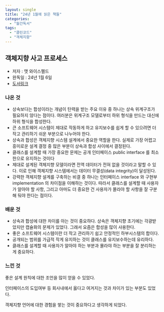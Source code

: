 ```yaml
---
layout: single
title: "24년 1월에 읽은 책들"
categories:
  - "월간독서"
tags:
  - "클린코드"
  - "객체지향"
---
```


## 객체지향 사고 프로세스

- 저자 : 맷 와이스펠드
- 완독일 : 24년 1월 6일
- [도서링크](https://www.yes24.com/Product/Goods/90688759)

### 나온 것

- 상속보다는 합성이라는 개념이 탄력을 받는 주요 이유 중 하나는 상속 위계구조가 필요하지 않다는 점이다. 여러분은 위계구조 모델로부터 하위 형식을 만드는 대신에 하위 형식을 합성한다.
- 큰 소프트웨어 시스템이 제대로 작동하게 하고 유지보수를 쉽게 할 수 있으려면 더 작고 관리하기 쉬운 부분으로 나누어야 한다.
- 상속과 합성은 객체지향 시스템 설계에서 중요한 역할을 한다. 실제로 가장 어렵고 흥미로운 설계 결정 중 많은 부분이 상속과 합성 사이에서 결정된다.
- 클래스를 설계할 때 가장 중요한 문제는 공개 인터페이스 public interface 를 최소한으로 유지하는 것이다
- 제대로 설계된 객체지향 모델이라면 전역 데이터가 전혀 없을 것이라고 말할 수 있다. 이로 인해 객체지향 시스템에서는 데이터 무결성(data integrity)이 달성된다.
- 강력한 객체지향 설계를 구축하는 비결 중 하나는 인터페이스 interface 와 구현부 implementation 의 차이점을 이해하는 것이다. 따라서 클래스를 설계할 때 사용자가 알아야 할 사항, 그리고 아마도 더 중요한 건 사용자가 몰라야 할 사항을 잘 구분해 둬야 한다는 점이다.

### 배운 것

- 상속과 합성에 대한 차이를 아는 것이 중요하다. 상속은 객체지향 초기에는 각광받았지만 캡슐화의 문제가 있었다. 그래서 요즘은 합성을 많이 사용한다.
- 좋은 소프트웨어 시스템이란 더 작고 관리하기 쉽고 안정적인 하부시스템의 합이다.
- 공개되는 범위를 가급적 작게 유지하는 것이 클래스를 유지보수하는데 유리하다.
- 클래스를 설계할 때 사용자가 알아야 하는 부분과 몰라야 하는 부분을 잘 분리하는게 중요하다.

### 느낀 것

좋은 설계 원칙에 대한 조언을 많이 얻을 수 있었다.

인터페이스의 도입여부 등 회사내에서 옳다고 여겨지는 것과 차이가 있는 부분도 있었다.

객체지향 언어에 대한 경험을 쌓는 것이 중요하다고 생각하게 되었다.
